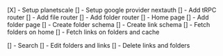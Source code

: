 [X] - Setup planetscale
[] - Setup google provider nextauth
[] - Add tRPC router
[] - Add file router
[] - Add folder router
[] - Home page
[] - Add folder page
[] - Create folder schema
[] - Create link schema
[] - Fetch folders on home
[] - Fetch links on folders and cache

[] - Search
[] - Edit folders and links
[] - Delete links and folders
